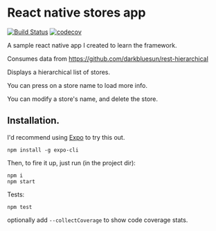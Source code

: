 # React native stores app

[![Build Status](https://travis-ci.com/darkbluesun/react-native-stores.svg?branch=master)](https://travis-ci.com/darkbluesun/react-native-stores) [![codecov](https://codecov.io/gh/darkbluesun/react-native-stores/branch/master/graph/badge.svg)](https://codecov.io/gh/darkbluesun/react-native-stores)

A sample react native app I created to learn the framework.

Consumes data from https://github.com/darkbluesun/rest-hierarchical

Displays a hierarchical list of stores.

You can press on a store name to load more info.

You can modify a store's name, and delete the store.

## Installation.

I'd recommend using [Expo](https://expo.io/) to try this out.

```
npm install -g expo-cli
```

Then, to fire it up, just run (in the project dir):

```
npm i
npm start
```

Tests:

```
npm test

```

optionally add `--collectCoverage` to show code coverage stats.
